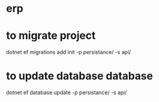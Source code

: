 # erp

# to migrate project 
  dotnet ef migrations add init -p persistance/ -s api/

# to update database database
   dotnet ef database update -p persistance/ -s api/
